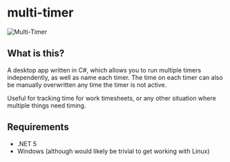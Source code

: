 # multi-timer

![Multi-Timer](https://raw.githubusercontent.com/Syndallic/multi-timer/main/.github/images/timer-screenshot.png)

## What is this?

A desktop app written in C#, which allows you to run multiple timers independently, as well as name each timer. The time on each timer can also be manually overwritten any time the timer is not active. 

Useful for tracking time for work timesheets, or any other situation where multiple things need timing. 

## Requirements

- .NET 5
- Windows (although would likely be trivial to get working with Linux)
